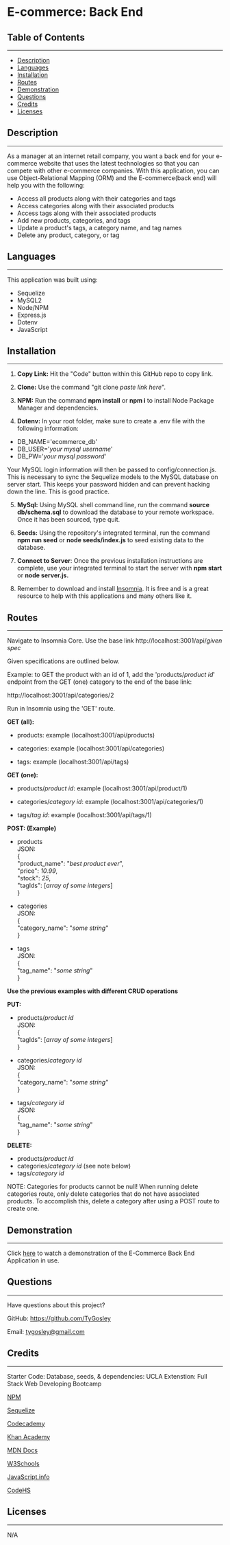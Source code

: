 # E-commerce:  Back End

## Table of Contents

___

* [Description](#description)
* [Languages](#languages)
* [Installation](#installation)
* [Routes](#routes)
* [Demonstration](#demonstration)
* [Questions](#questions)
* [Credits](#credits)
* [Licenses](#licenses)

## Description

___
As a manager at an internet retail company, you want a back end for your e-commerce website that uses the latest technologies so that you can compete with other e-commerce companies. With this application, you can use Object-Relational Mapping (ORM) and the E-commerce(back end) will help you with the following:

* Access all products along with their categories and tags
* Access categories along with their associated products
* Access tags along with their associated products
* Add new products, categories, and tags
* Update a product's tags, a category name, and tag names
* Delete any product, category, or tag

## Languages

___
This application was built using:

* Sequelize
* MySQL2
* Node/NPM
* Express.js
* Dotenv
* JavaScript

## Installation

___

1. **Copy Link:** Hit the "Code" button within this GitHub repo to copy link.

2. **Clone:** Use the command "git clone *paste link here*".

3. **NPM:** Run the command **npm install** or **npm i** to install Node Package Manager and dependencies.

4. **Dotenv:** In your root folder, make sure to create a .env file with the following information:

  * DB_NAME='ecommerce_db'
  * DB_USER='*your mysql username*'
  * DB_PW='*your mysql password*'  

  Your MySQL login information will then be passed to config/connection.js. This is necessary to sync the Sequelize models to the MySQL database on server start. This keeps your password hidden and can prevent hacking down the line.  This is good practice.

5. **MySql:** Using MySQL shell command line, run the command **source db/schema.sql** to download the database to your remote workspace. Once it has been sourced, type quit.

6. **Seeds:** Using the repository's integrated terminal, run the command **npm run seed** or **node seeds/index.js** to seed existing data to the database.

7. **Connect to Server**: Once the previous installation instructions are complete, use your integrated terminal to start the server with **npm start** or **node server.js.**

8. Remember to download and install [Insomnia](https://insomnia.rest/download). It is free and is a great resource to help with this applications and many others like it.

## Routes

___
Navigate to Insomnia Core. Use the base link http://localhost:3001/api/*given spec*

Given specifications are outlined below.

Example: to GET the product with an id of 1, add the 'products/*product id*' endpoint from the GET (one) category to the end of the base link:  

http://localhost:3001/api/categories/2 

Run in Insomnia using the 'GET' route.

**GET (all):**

* products:  example (localhost:3001/api/products) 

* categories:  example (localhost:3001/api/categories)
* tags:  example (localhost:3001/api/tags)

**GET (one):**

* products/*product id*:  example (localhost:3001/api/product/1)

* categories/*category id*:  example (localhost:3001/api/categories/1)

* tags/*tag id*:  example (localhost:3001/api/tags/1)

**POST: (Example)** 

* products  
JSON:  
{  
  "product_name": "*best product ever*",  
  "price": *10.99*,  
  "stock": *25*,  
  "tagIds": [*array of some integers*]  
}

* categories  
JSON:  
{  
  "category_name": "*some string*"  
}

* tags  
JSON:  
{  
  "tag_name": "*some string*"  
}

**Use the previous examples with different CRUD 
operations**

**PUT:**

* products/*product id*  
JSON:  
{  
  "tagIds": [*array of some integers*]  
}

* categories/*category id*  
JSON:  
{  
  "category_name": "*some string*"  
}

* tags/*category id*  
JSON:  
{  
  "tag_name": "*some string*"  
}

**DELETE:**

* products/*product id*  
* categories/*category id* (see note below)  
* tags/*category id*

NOTE: Categories for products cannot be null! When running delete categories route, only delete categories that do not have associated products. To accomplish this, delete a category after using a POST route to create one.

## Demonstration

___

Click [here](https://drive.google.com/file/d/1HWKFHYx9KH0BSvVkEBmNyZue4TyxY1Xr/view) to watch a demonstration of the E-Commerce Back End Application in use.

## Questions

___

Have questions about this project?  

GitHub: https://github.com/TyGosley 

Email: tygosley@gmail.com

## Credits

___

Starter Code: Database, seeds, & dependencies: UCLA Extenstion: Full Stack Web Developing Bootcamp

[NPM](https://docs.npmjs.com/)

[Sequelize](https://sequelize.org/docs/v6/getting-started/)

[Codecademy](https://www.codecademy.com/learn)

[Khan Academy](https://www.khanacademy.org/)

[MDN Docs](https://developer.mozilla.org/en-US/)

[W3Schools](https://www.w3schools.com/js/default.asp)

[JavaScript.info](https://javascript.info/)

[CodeHS](https://codehs.com/)

## Licenses

___

N/A